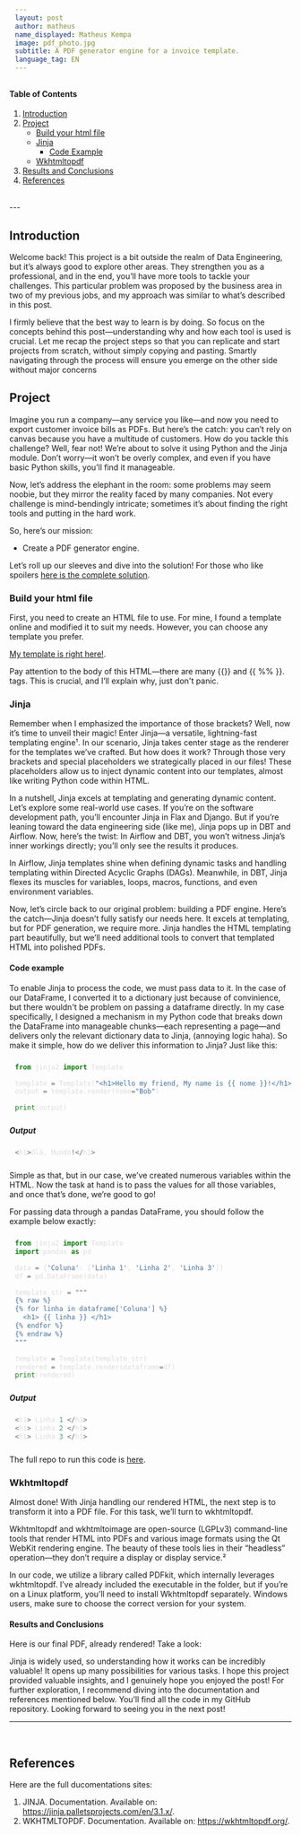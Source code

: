 ```yaml
---
layout: post
author: matheus
name_displayed: Matheus Kempa
image: pdf_photo.jpg
subtitle: A PDF generator engine for a invoice template.
language_tag: EN 
---
```


#### Table of Contents

1. [Introduction](#introduction)
2. [Project](#project)
    - [Build your html file](#build-your-html-file)
    - [Jinja](#jinja)
        - [Code Example](#code-example)
    - [Wkhtmltopdf](#wkhtmltopdf)
3. [Results and Conclusions](#results-and-conclusions)
4. [References](#references)


<br>
---

## Introduction

Welcome back! This project is a bit outside the realm of Data Engineering, but it’s always good to explore other areas. They strengthen you as a professional, and in the end, you’ll have more tools to tackle your challenges. This particular problem was proposed by the business area in two of my previous jobs, and my approach was similar to what’s described in this post.

I firmly believe that the best way to learn is by doing. So focus on the concepts behind this post—understanding why and how each tool is used is crucial. Let me recap the project steps so that you can replicate and start projects from scratch, without simply copying and pasting. Smartly navigating through the process will ensure you emerge on the other side without major concerns

## Project

Imagine you run a company—any service you like—and now you need to export customer invoice bills as PDFs. But here’s the catch: you can’t rely on canvas because you have a multitude of customers. How do you tackle this challenge? Well, fear not! We’re about to solve it using Python and the Jinja module. Don’t worry—it won’t be overly complex, and even if you have basic Python skills, you’ll find it manageable.

Now, let’s address the elephant in the room: some problems may seem noobie, but they mirror the reality faced by many companies. Not every challenge is mind-bendingly intricate; sometimes it’s about finding the right tools and putting in the hard work.

So, here’s our mission:

* Create a PDF generator engine.

Let’s roll up our sleeves and dive into the solution! For those who like spoilers [here is the complete solution](https://github.com/Matheuskempa/bills_repo).


### Build your html file

First, you need to create an HTML file to use. For mine, I found a template online and modified it to suit my needs. However, you can choose any template you prefer.

[My template is right here!](https://github.com/Matheuskempa/bills_repo/blob/master/bills/template_bill.html).

Pay attention to the body of this HTML—there are many \{\{\}\} and \{\{  %% \}\}. tags. This is crucial, and I’ll explain why, just don't panic.


### Jinja

Remember when I emphasized the importance of those brackets? Well, now it’s time to unveil their magic! Enter Jinja—a versatile, lightning-fast templating engine¹. In our scenario, Jinja takes center stage as the renderer for the templates we’ve crafted. But how does it work? Through those very brackets and special placeholders we strategically placed in our files! These placeholders allow us to inject dynamic content into our templates, almost like writing Python code within HTML.

In a nutshell, Jinja excels at templating and generating dynamic content. Let’s explore some real-world use cases. If you’re on the software development path, you’ll encounter Jinja in Flax and Django. But if you’re leaning toward the data engineering side (like me), Jinja pops up in DBT and Airflow. Now, here’s the twist: In Airflow and DBT, you won’t witness Jinja’s inner workings directly; you’ll only see the results it produces.

In Airflow, Jinja templates shine when defining dynamic tasks and handling templating within Directed Acyclic Graphs (DAGs). Meanwhile, in DBT, Jinja flexes its muscles for variables, loops, macros, functions, and even environment variables.

Now, let’s circle back to our original problem: building a PDF engine. Here’s the catch—Jinja doesn’t fully satisfy our needs here. It excels at templating, but for PDF generation, we require more. Jinja handles the HTML templating part beautifully, but we’ll need additional tools to convert that templated HTML into polished PDFs.

#### Code example

To enable Jinja to process the code, we must pass data to it. In the case of our DataFrame, I converted it to a dictionary just because of convinience, but there wouldn't be problem on passing a dataframe directly. In my case specifically, I designed a mechanism in my Python code that breaks down the DataFrame into manageable chunks—each representing a page—and delivers only the relevant dictionary data to Jinja, (annoying logic haha).  So make it simple, how do we deliver this information to Jinja? Just like this:

```python
from jinja2 import Template

template = Template("<h1>Hello my friend, My name is {{ nome }}!</h1>")
output = template.render(nome="Bob")

print(output)
```
***Output***
``` python
<h1>Olá, Mundo!</h1>
```

Simple as that, but in our case, we’ve created numerous variables within the HTML. Now the task at hand is to pass the values for all those variables, and once that’s done, we’re good to go! 

For passing data through a pandas DataFrame, you should follow the example below exactly:

<style>
pre code {
    background-color: #1e1e1e;
    color: #dcdcdc;
    padding: 10px;
    border-radius: 5px;
    display: block;
    overflow-x: auto;
}

pre code .keyword {
    color: #569cd6;
}

pre code .string {
    color: #ce9178;
}

pre code .comment {
    color: #6a9955;
}

pre code .function {
    color: #dcdcaa;
}
</style>

```python
from jinja2 import Template
import pandas as pd

data = {'Coluna': ['Linha 1', 'Linha 2', 'Linha 3']}
df = pd.DataFrame(data)

template_str = """
{% raw %}
{% for linha in dataframe['Coluna'] %}
  <h1> {{ linha }} </h1>
{% endfor %}
{% endraw %}
"""

template = Template(template_str)
rendered = template.render(dataframe=df)
print(rendered)
```
***Output***
```python
<h1> Linha 1 </h1>
<h1> Linha 2 </h1>
<h1> Linha 3 </h1>
```




The full repo to run this code is [here](https://github.com/Matheuskempa/bills_repo).


### Wkhtmltopdf 

Almost done! With Jinja handling our rendered HTML, the next step is to transform it into a PDF file. For this task, we’ll turn to wkhtmltopdf.

Wkhtmltopdf and wkhtmltoimage are open-source (LGPLv3) command-line tools that render HTML into PDFs and various image formats using the Qt WebKit rendering engine. The beauty of these tools lies in their “headless” operation—they don’t require a display or display service.²

In our code, we utilize a library called PDFkit, which internally leverages wkhtmltopdf. I’ve already included the executable in the folder, but if you’re on a Linux platform, you’ll need to install Wkhtmltopdf separately. Windows users, make sure to choose the correct version for your system.


#### Results and Conclusions

Here is our final PDF, already rendered! Take a look:

<style>
  .responsive-object {
    width: 100%;
    height: 100vh; /* Full viewport height */
  }

  @media (max-width: 768px) {
    .responsive-object {
      height: 80vh; /* Reduce height for smaller screens */
    }
  }
</style>

<object data="{{ site.url }}{{ site.baseurl }}/assets/documents/historico_fatura_123456.pdf" 
        class="responsive-object" 
        type="application/pdf">
</object>

Jinja is widely used, so understanding how it works can be incredibly valuable! It opens up many possibilities for various tasks. I hope this project provided valuable insights, and I genuinely hope you enjoyed the post! For further exploration, I recommend diving into the documentation and references mentioned below. You’ll find all the code in my GitHub repository. Looking forward to seeing you in the next post!

---

<br>

## References

Here are the full ducomentations sites:

1. JINJA. Documentation. Available on: https://jinja.palletsprojects.com/en/3.1.x/.
2. WKHTMLTOPDF. Documentation. Available on: https://wkhtmltopdf.org/.


